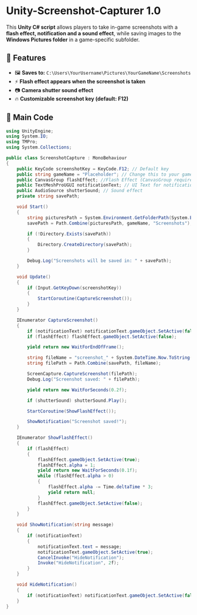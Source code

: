 # Unity-Screenshot-Capturer 1.0
This **Unity C# script** allows players to take in-game screenshots with a **flash effect, notification and a sound effect**, while saving images to the **Windows Pictures folder** in a game-specific subfolder.

## 🚀 Features
- 🖼️ **Saves to:** `C:\Users\YourUsername\Pictures\YourGameName\Screenshots`
- ⚡ **Flash effect appears when the screenshot is taken**
- 📷 **Camera shutter sound effect**
- 🔥 **Customizable screenshot key (default: F12)**

## 📜 Main Code
```csharp
using UnityEngine;
using System.IO;
using TMPro;
using System.Collections;

public class ScreenshotCapture : MonoBehaviour
{
    public KeyCode screenshotKey = KeyCode.F12; // Default key
    public string gameName = "Placeholder"; // Change this to your game's name
    public CanvasGroup flashEffect; //Flash Effect (CanvasGroup required)
    public TextMeshProUGUI notificationText; // UI Text for notifications
    public AudioSource shutterSound; // Sound effect
    private string savePath;

    void Start()
    {
        string picturesPath = System.Environment.GetFolderPath(System.Environment.SpecialFolder.MyPictures);
        savePath = Path.Combine(picturesPath, gameName, "Screenshots");

        if (!Directory.Exists(savePath))
        {
            Directory.CreateDirectory(savePath);
        }

        Debug.Log("Screenshots will be saved in: " + savePath);
    }

    void Update()
    {
        if (Input.GetKeyDown(screenshotKey))
        {
            StartCoroutine(CaptureScreenshot());
        }
    }

    IEnumerator CaptureScreenshot()
    {
        if (notificationText) notificationText.gameObject.SetActive(false);
        if (flashEffect) flashEffect.gameObject.SetActive(false);

        yield return new WaitForEndOfFrame();

        string fileName = "screenshot_" + System.DateTime.Now.ToString("yyyy-MM-dd_HH-mm-ss") + ".png";
        string filePath = Path.Combine(savePath, fileName);

        ScreenCapture.CaptureScreenshot(filePath);
        Debug.Log("Screenshot saved: " + filePath);

        yield return new WaitForSeconds(0.2f);

        if (shutterSound) shutterSound.Play();

        StartCoroutine(ShowFlashEffect());

        ShowNotification("Screenshot saved!");
    }

    IEnumerator ShowFlashEffect()
    {
        if (flashEffect)
        {
            flashEffect.gameObject.SetActive(true);
            flashEffect.alpha = 1;
            yield return new WaitForSeconds(0.1f);
            while (flashEffect.alpha > 0)
            {
                flashEffect.alpha -= Time.deltaTime * 3;
                yield return null;
            }
            flashEffect.gameObject.SetActive(false);
        }
    }

    void ShowNotification(string message)
    {
        if (notificationText)
        {
            notificationText.text = message;
            notificationText.gameObject.SetActive(true);
            CancelInvoke("HideNotification");
            Invoke("HideNotification", 2f);
        }
    }

    void HideNotification()
    {
        if (notificationText) notificationText.gameObject.SetActive(false);
    }
}
